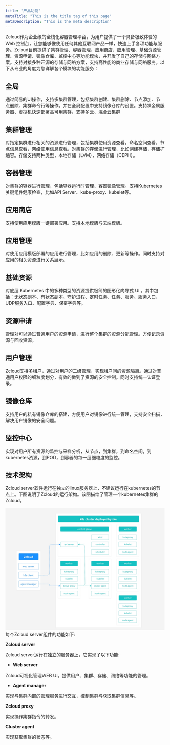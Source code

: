 ```yaml
---
title: "产品功能"
metaTitle: "This is the title tag of this page"
metaDescription: "This is the meta description"
---
```




Zcloud作为企业级的全栈化容器管理平台，为用户提供了一个具备极致体验的 Web 控制台，让您能够像使用任何其他互联网产品一样，快速上手各项功能与服务。Zcloud目前提供了集群管理、容器管理、应用商店、应用管理、基础资源管理、资源申请、镜像仓库、监控中心等功能模块，并开发了自己的存储与网络方案。支持对接多种开源的存储与网络方案，支持高性能的商业存储与网络服务。以下从专业的角度为您详解各个模块的功能服务：

## 全局

通过简易的UI操作，支持多集群管理，包括集群创建、集群删除、节点添加、节点删除、集群命令行等操作。并在全局配置中支持镜像仓库的设置。支持裸金属服务器、虚拟机快速部署高可用集群，支持多云、混合云集群

## 集群管理

对指定集群进行相关的资源进行管理，包括集群使用资源查看，命名空间查看，节点信息查看，网络使用信息查看。对集群的存储进行管理，比如创建存储，存储扩缩容。存储支持两种类型，本地存储（LVM），网络存储（CEPH）。

## 容器管理

对集群的容器进行管理，包括容器运行时管理、容器镜像管理。支持Kubernetes关键组件健康检查，比如API Server、kube-proxy、kubelet等。

## 应用商店

支持使用应用模版一键部署应用。支持本地模版与去端模版。

## 应用管理

对使用应用模版部署的应用进行管理，比如应用的删除、更新等操作。同时支持对应用的相关资源进行关系展示。

## 基础资源

对底层 Kubernetes 中的多种类型的资源提供极简的图形化向导式 UI ，其中包括：无状态副本、有状态副本、守护进程、定时任务、任务、服务、服务入口、UDP服务入口、配置字典、保密字典等。

## 资源申请

管理对可以通过普通用户的资源申请，进行整个集群的资源分配管理。方便记录资源与回收资源。

## 用户管理

Zcloud支持多租户，通过对用户的二级管理，实现租户间的资源隔离。通过对普通用户权限的细粒度划分，有效的做到了资源的安全控制。同时支持统一认证登录。

## 镜像仓库

支持用户的私有镜像仓库的搭建，方便用户对镜像进行统一管理，支持安全扫描，解决用户镜像的安全问题。

## 监控中心

实现对用户所有资源的监控与采样分析，从节点，到集群，到命名空间，到kubernetes资源，到POD，到容器的每一层细粒度的监控。

## 技术架构

Zcloud server软件运行在独立的linux服务器上，不建议运行在kubernetes的节点上。下图说明了Zcloud的运行架构。该图描绘了管理一个kubernetes集群的Zcloud。

![img](architecture_back.jpg)
每个Zcloud server组件的功能如下:

**Zcloud server**

Zcloud server运行在独立的服务器上，它实现了以下功能:

- **Web server**

Zcloud可视化管理WEB UI。提供用户、集群、存储、网络等功能的管理。

- **Agent manager**

实现与集群内部的管理服务进行交互，控制集群与获取集群信息等。



**Zcloud proxy**

实现操作集群指令的转发。



**Cluster agent**

实现获取集群的状态等。
